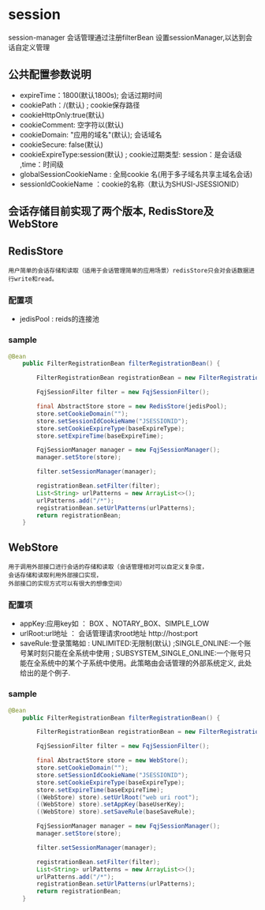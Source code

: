 # session
session-manager
会话管理通过注册filterBean 设置sessionManager,以达到会话自定义管理

## 公共配置参数说明

- expireTime：1800(默认1800s); 会话过期时间
- cookiePath：/(默认)       ;  cookie保存路径
- cookieHttpOnly:true(默认) 
- cookieComment: 空字符以(默认)
- cookieDomain: "应用的域名"(默认); 会话域名
- cookieSecure: false(默认)
- cookieExpireType:session(默认) ; cookie过期类型: session：是会话级 ,time：时间级
- globalSessionCookieName : 全局cookie 名(用于多子域名共享主域名会话)
- sessionIdCookieName ：cookie的名称（默认为SHUSI-JSESSIONID）

## 会话存储目前实现了两个版本, RedisStore及WebStore

## RedisStore
```
用户简单的会话存储和读取（适用于会话管理简单的应用场景）redisStore只会对会话数据进行write和read。
```
### 配置项
- jedisPool : reids的连接池
### sample
```java
@Bean
    public FilterRegistrationBean filterRegistrationBean() {

        FilterRegistrationBean registrationBean = new FilterRegistrationBean();

        FqjSessionFilter filter = new FqjSessionFilter();

        final AbstractStore store = new RedisStore(jedisPool);
        store.setCookieDomain("");
        store.setSessionIdCookieName("JSESSIONID");
        store.setCookieExpireType(baseExpireType);
        store.setExpireTime(baseExpireTime);

        FqjSessionManager manager = new FqjSessionManager();
        manager.setStore(store);

        filter.setSessionManager(manager);

        registrationBean.setFilter(filter);
        List<String> urlPatterns = new ArrayList<>();
        urlPatterns.add("/*");
        registrationBean.setUrlPatterns(urlPatterns);
        return registrationBean;
    }
```

## WebStore
```
用于调用外部接口进行会话的存储和读取（会话管理相对可以自定义复杂度，
会话存储和读取利用外部接口实现，
外部接口的实现方式可以有很大的想像空间）
```
### 配置项
- appKey:应用key如 ： BOX 、NOTARY_BOX、SIMPLE_LOW
- urlRoot:url地址 ：  会话管理请求root地址 http://host:port
- saveRule:登录策略如 : UNLIMITED:无限制(默认) ;SINGLE_ONLINE:一个账号某时刻只能在全系统中使用 ; 
                      SUBSYSTEM_SINGLE_ONLINE:一个账号只能在全系统中的某个子系统中使用。此策略由会话管理的外部系统定义,
                      此处给出的是个例子.
### sample
```java
@Bean
    public FilterRegistrationBean filterRegistrationBean() {

        FilterRegistrationBean registrationBean = new FilterRegistrationBean();

        FqjSessionFilter filter = new FqjSessionFilter();

        final AbstractStore store = new WebStore();
        store.setCookieDomain("");
        store.setSessionIdCookieName("JSESSIONID");
        store.setCookieExpireType(baseExpireType);
        store.setExpireTime(baseExpireTime);
        ((WebStore) store).setUrlRoot("web uri root");
        ((WebStore) store).setAppKey(baseUserKey);
        ((WebStore) store).setSaveRule(baseSaveRule);

        FqjSessionManager manager = new FqjSessionManager();
        manager.setStore(store);

        filter.setSessionManager(manager);

        registrationBean.setFilter(filter);
        List<String> urlPatterns = new ArrayList<>();
        urlPatterns.add("/*");
        registrationBean.setUrlPatterns(urlPatterns);
        return registrationBean;
    }
```